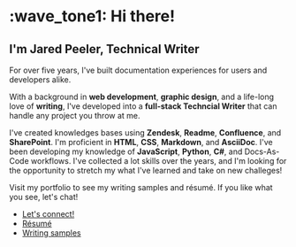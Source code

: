 # :wave_tone1: Hi there!

## I'm Jared Peeler, Technical Writer

For over five years, I've built documentation experiences for users and developers alike. 

With a background in **web development**, **graphic design**, and a life-long love of **writing**, I've  developed into a **full-stack Techncial Writer** that can handle any project you throw at me. 

I've created knowledges bases using **Zendesk**, **Readme**, **Confluence**, and **SharePoint**. I'm proficient in **HTML**, **CSS**, **Markdown**, and **AsciiDoc**. I've been developing my knowledge of **JavaScript**, **Python**, **C#**, and Docs-As-Code workflows. I've collected a lot skills over the years, and I'm looking for the opportunity to stretch my what I've learned and take on new challeges!

Visit my portfolio to see my writing samples and résumé. If you like what you see, let's chat!

- [Let's connect!](mailto:jaredpeeler@gmail.com) 
- [Résumé](https://www.deceasedvector.github.io/portfolio/resume/)
- [Writing samples](https://deceasedvector.github.io/portfolio/writing-samples/api-guide/)
